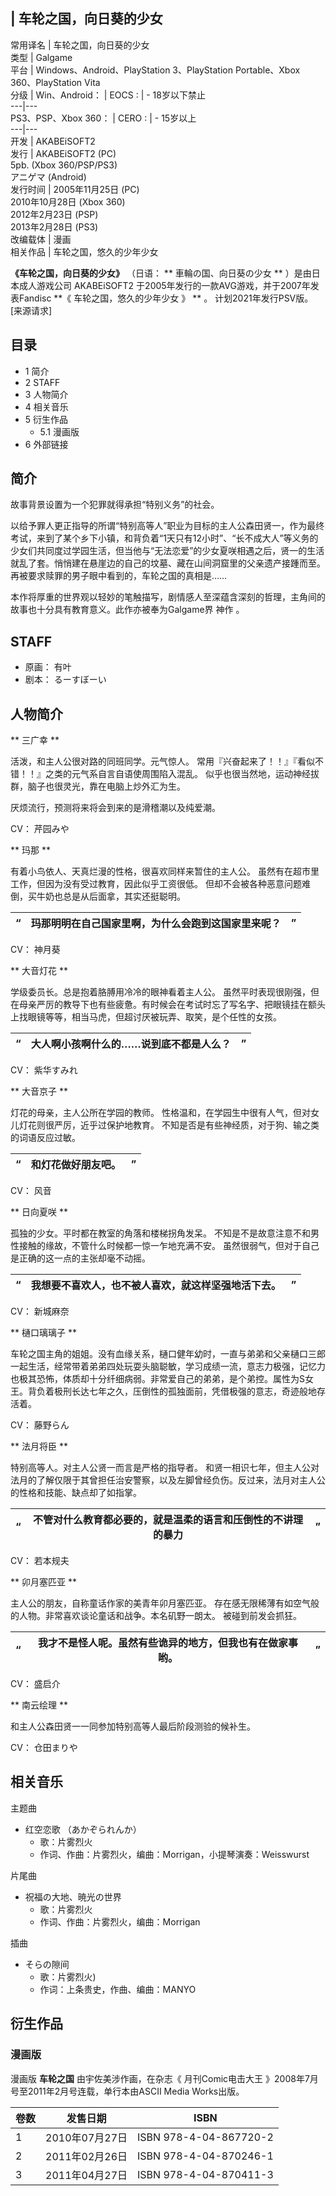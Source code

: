 |  车轮之国，向日葵的少女  
---  
常用译名  |  车轮之国，向日葵的少女   
类型  |  Galgame   
平台  |  Windows、Android、PlayStation 3、PlayStation Portable、Xbox 360、PlayStation Vita   
分级  |  Win、Android：  |  EOCS  :  |  \- 18岁以下禁止   
---|---  
PS3、PSP、Xbox 360：  |  CERO  :  |  \- 15岁以上   
---|---  
开发  |  AKABEiSOFT2   
发行  |  AKABEiSOFT2 (PC)   
5pb. (Xbox 360/PSP/PS3)  
アニゲマ (Android)  
发行时间  |  2005年11月25日 (PC)   
2010年10月28日 (Xbox 360)  
2012年2月23日 (PSP)  
2013年2月28日 (PS3)  
改编载体  |  漫画   
相关作品  |  车轮之国，悠久的少年少女   
  
**《车轮之国，向日葵的少女》** （日语： ** 車輪の国、向日葵の少女  ** ）是由日本成人游戏公司  AKABEiSOFT2
于2005年发行的一款AVG游戏，并于2007年发表Fandisc **《 车轮之国，悠久的少年少女  》 ** 。  计划2021年发行PSV版。
[来源请求]

##  目录

  * 1  简介 
  * 2  STAFF 
  * 3  人物简介 
  * 4  相关音乐 
  * 5  衍生作品 
    * 5.1  漫画版 
  * 6  外部链接 

##  简介

故事背景设置为一个犯罪就得承担“特别义务”的社会。

以给予罪人更正指导的所谓“特别高等人”职业为目标的主人公森田贤一，作为最终考试，来到了某个乡下小镇，和背负着“1天只有12小时”、“长不成大人”等义务的少女们共同度过学园生活，但当他与“无法恋爱”的少女夏咲相遇之后，贤一的生活就乱了套。悄悄建在悬崖边的自己的坟墓、藏在山间洞窟里的父亲遗产接踵而至。再被要求赎罪的男子眼中看到的，车轮之国的真相是……

本作将厚重的世界观以轻妙的笔触描写，剧情感人至深蕴含深刻的哲理，主角间的故事也十分具有教育意义。此作亦被奉为Galgame界  神作  。

##  STAFF

  * 原画：  有叶 
  * 剧本：  るーすぼーい 

##  人物简介

** 三广幸  **

活泼，和主人公很对路的同班同学。元气惊人。 常用『兴奋起来了！！』『看似不错！！』之类的元气系自言自语使周围陷入混乱。
似乎也很当然地，运动神经拔群，脑子也很灵光，靠在电脑上炒外汇为生。

厌烦流行，预测将来将会到来的是滑稽潮以及纯爱潮。

CV：  芹园みや

** 玛那  **

有着小鸟依人、天真烂漫的性格，很喜欢同样来暂住的主人公。 虽然有在超市里工作，但因为没有受过教育，因此似乎工资很低。
但却不会被各种恶意问题难倒，买牛奶也总是从后面拿，其实还挺聪明。

|  “  |  玛那明明在自己国家里啊，为什么会跑到这国家里来呢？  |  ”   
---|---|---  
  
CV：  神月葵

** 大音灯花  **

学级委员长。总是抱着胳膊用冷冷的眼神看着主人公。
虽然平时表现很刚强，但在母亲严厉的教导下也有些疲惫。有时候会在考试时忘了写名字、把眼镜挂在额头上找眼镜等等，相当马虎，但超讨厌被玩弄、取笑，是个任性的女孩。

|  “  |  大人啊小孩啊什么的……说到底不都是人么？  |  ”   
---|---|---  
  
CV：  紫华すみれ

** 大音京子  **

灯花的母亲，主人公所在学园的教师。 性格温和，在学园生中很有人气，但对女儿灯花则很严厉，近乎过保护地教育。
不知是否是有些神经质，对于狗、输之类的词语反应过敏。

|  “  |  和灯花做好朋友吧。  |  ”   
---|---|---  
  
CV：  风音

** 日向夏咲  **

孤独的少女。平时都在教室的角落和楼梯拐角发呆。 不知是不是故意注意不和男性接触的缘故，不管什么时候都一惊一乍地充满不安。
虽然很弱气，但对于自己是正确的这一点的主张却毫不动摇。

|  “  |  我想要不喜欢人，也不被人喜欢，就这样坚强地活下去。  |  ”   
---|---|---  
  
CV：  新城麻奈

** 樋口璃璃子  **

车轮之国主角的姐姐。没有血缘关系，樋口健年幼时，一直与弟弟和父亲樋口三郎一起生活，经常带着弟弟四处玩耍头脑聪敏，学习成绩一流，意志力极强，记忆力也极其恐怖，体质却十分纤细病弱。非常爱自己的弟弟，是个弟控。属性为S女王。背负着极刑长达七年之久，压倒性的孤独面前，凭借极强的意志，奇迹般地存活着。

CV：  藤野らん

** 法月将臣  **

特别高等人。对主人公贤一而言是严格的指导者。
和贤一相识七年，但主人公对法月的了解仅限于其曾担任治安警察，以及左脚曾经负伤。反过来，法月对主人公的性格和技能、缺点却了如指掌。

|  “  |  不管对什么教育都必要的，就是温柔的语言和压倒性的不讲理的暴力  |  ”   
---|---|---  
  
CV：  若本规夫

** 卯月塞匹亚  **

主人公的朋友，自称童话作家的美青年卯月塞匹亚。 存在感无限稀薄有如空气般的人物。非常喜欢谈论童话和战争。本名矶野一朗太。 被碰到前发会抓狂。

|  “  |  我才不是怪人呢。虽然有些诡异的地方，但我也有在做家事哟。  |  ”   
---|---|---  
  
CV：  盛启介

** 南云绘理  **

和主人公森田贤一一同参加特别高等人最后阶段测验的候补生。

CV：  仓田まりや

##  相关音乐

主题曲

  * 红空恋歌 （あかぞられんか） 
    * 歌：片雾烈火 
    * 作词、作曲：片雾烈火，编曲：Morrigan，小提琴演奏：Weisswurst 

片尾曲

  * 祝福の大地、暁光の世界 
    * 歌：片雾烈火 
    * 作词、作曲：片雾烈火，编曲：Morrigan 

插曲

  * そらの隙间 
    * 歌：片雾烈火) 
    * 作词：上条贵史，作曲、编曲：MANYO 

##  衍生作品

###  漫画版

漫画版 **车轮之国** 由宇佐美涉作画，在杂志《  月刊Comic电击大王  》2008年7月号至2011年2月号连载，单行本由ASCII Media
Works出版。

|  卷数  |  发售日期  |  ISBN   
---|---|---  
1  |  2010年07月27日  |  ISBN 978-4-04-867720-2   
2  |  2011年02月26日  |  ISBN 978-4-04-870246-1   
3  |  2011年04月27日  |  ISBN 978-4-04-870411-3   
  